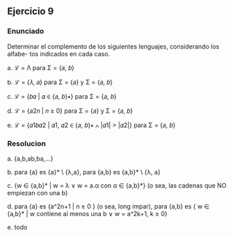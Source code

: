 ## Ejercicio 9

### Enunciado

Determinar el complemento de los siguientes lenguajes, considerando los alfabe-
tos indicados en cada caso.

a. ℒ = Λ para Σ = {𝑎, 𝑏}

b. ℒ = {𝜆, 𝑎} para Σ = {𝑎} y Σ = {𝑎, 𝑏}

c. ℒ = {𝑏𝛼 | 𝛼 ∈ {𝑎, 𝑏}∗} para Σ = {𝑎, 𝑏}

d. ℒ = {𝑎2𝑛 | 𝑛 ≥ 0} para Σ = {𝑎} y Σ = {𝑎, 𝑏}

e. ℒ = {𝛼1𝑏𝛼2 | 𝛼1, 𝛼2 ∈ {𝑎, 𝑏}∗ ∧ |𝛼1| > |𝛼2|} para Σ = {𝑎, 𝑏}

### Resolucion

a. {a,b,ab,ba,...}

b. para {a} es {a}* \ {λ,a}, para {a,b} es {a,b}* \ {λ, a}

c. {w ∈ {a,b}* | w = λ ∨ w = a.α con α ∈ {a,b}*} (o sea, las cadenas que NO empiezan con una b)

d. para {a} es {a^2n+1 | n ≥ 0 } (o sea, long impar), para {a,b} es { w ∈ {a,b}* | w contiene al menos una b ∨ w = a^2k+1, k ≥ 0}

e. todo